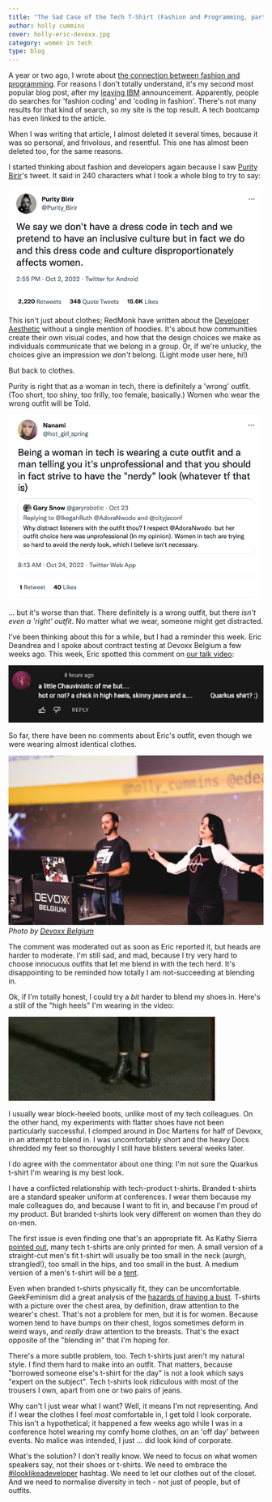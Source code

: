 ```yaml
---
title: "The Sad Case of the Tech T-Shirt (Fashion and Programming, part ii)"
author: holly cummins
cover: holly-eric-devoxx.jpg
category: women in tech
type: blog
---
```


A year or two ago, I wrote about [the connection between fashion and programming](/programming-and-fashion). 
For reasons I don't totally understand, it's my second most popular blog post, after my [leaving IBM](/leaving-ibm) announcement. 
Apparently, people do searches for 'fashion coding' and 'coding in fashion'. There's 
not many results for that kind of search, so my site is the top result. A tech bootcamp has even linked to the article. 

When I was writing that article, I almost deleted it several times, because it was so personal, and frivolous, and resentful. 
This one has almost been deleted too, for the same reasons. 

I started thinking about fashion and developers again because I saw [Purity Birir](https://twitter.com/Purity_Birir)'s tweet. It said in 240 characters what 
I took a whole blog to try to say:

[![We say we don't have a dress code in tech and we pretend to have an inclusive culture but in fact we do and this dress code and culture disproportionately affects women.](purity_birir_tweet.png)](https://twitter.com/Purity_Birir/status/1576571676380102656?s=20&t=rzNplttuRCE2XmXZaUUYKg)
This isn't just about clothes; 
RedMonk have written about the [Developer Aesthetic](https://redmonk.com/jgovernor/2022/06/09/some-thoughts-on-stock-photos-on-tech-websites-and-the-developer-aesthetic/) without a single mention of hoodies. 
It's about how communities create their own visual codes, and how that the design choices we make as individuals communicate that we belong in a group. 
Or, if we're unlucky, the choices give an impression we _don't_ belong. (Light mode user here, hi!)

But back to clothes. 

Purity is right that as a woman in tech, there is definitely a 'wrong' outfit. (Too short, too shiny, too frilly, too female, basically.)
Women who wear the wrong outfit will be Told. 

[![Being a woman in tech is wearing a cute outfit and a man telling you it's unprofessional and that you should in fact strive to have the "nerdy" look (whatever tf that is)](nanami_tweet.png)](https://twitter.com/hot_girl_spring/status/1584442821050007553?s=61&t=K21owEJVw1z6L1EnCz_jbg)

... but it's worse than that. There definitely is a wrong outfit, but there _isn't even a 'right' outfit_. No matter what we wear, someone might get distracted. 

I've been thinking about this for a while, but I had a reminder this week. Eric Deandrea and I spoke about contract testing at Devoxx Belgium a few 
weeks ago. This week, Eric spotted this comment on [our talk video](https://www.youtube.com/watch?v=vYwkDPrzqV8):

![A little Chauvinistic of me but ... hot or not? A chick in high heels, skinny jeans, and ... a Quarkus t-shirt](chick_tweet.png)

So far, there have been no comments about Eric's outfit, even though we were wearing almost identical clothes. 

![Holly Cummins and Eric Deandrea at Devoxx](holly-eric-devoxx.jpg)
_Photo by [Devoxx Belgium](https://flickr.com/photos/bejug/52455349336/in/album-72177720303177725/)_

The comment was moderated out as soon as Eric reported it, but heads are harder to moderate. 
I'm still sad, and mad, because I try very hard to choose innocuous outfits that let me blend in with the tech herd. 
It's disappointing to be reminded how totally I am not-succeeding at blending in. 

Ok, if I'm totally honest, I could try a _bit_ harder to blend my shoes in. Here's a still of the 
"high heels" I'm wearing in the video:

![Holly's boots at Devoxx](boots.png)
 
I usually wear block-heeled boots,
 unlike most of my tech colleagues. On the other hand, my experiments with 
 flatter shoes have not been particularly successful. I clomped around in Doc Martens for half of Devoxx, in an attempt to blend in.
I was uncomfortably short and the heavy Docs shredded my feet so thoroughly I still have blisters several weeks later.


I do agree with the commentator about one thing: I'm not sure the Quarkus t-shirt I'm wearing 
is my best look. 

I have a conflicted relationship with tech-product t-shirts. Branded t-shirts are a standard 
speaker uniform at conferences. 
I wear them because my male colleagues do, and because I want to fit in, and because I'm proud of my product. 
But branded t-shirts look very different on women than they do on-men. 

The first issue is even finding one that's an appropriate fit. As Kathy Sierra [pointed out](https://headrush.typepad.com/creating_passionate_users/2006/12/tech_tshirts_ar.html), many tech t-shirts are only 
printed for men. A small version of a straight-cut men's fit t-shirt will usually be too small in the neck (aurgh, strangled!),
too small in the hips, and too small in the bust. A medium version of a men's t-shirt will be a [tent](https://geekfeminismdotorg.wordpress.com/2011/10/18/t-shirts-yet-again/). 

Even when branded t-shirts physically fit, they can be uncomfortable. 
GeekFeminism did a great analysis of the [hazards of having a bust](https://geekfeminism.fandom.com/wiki/T-shirts).
T-shirts with a picture over the chest area, by definition, draw attention to the wearer's chest. 
That's not a problem for men, but it is for women. 
Because women tend to have bumps on their chest, logos sometimes deform in weird ways, and _really_ draw attention to the breasts.
That's the exact opposite of the "blending in" that I'm hoping for.

There's a more subtle problem, too. Tech t-shirts just aren't my natural style. I find them hard
 to make into an outfit. 
 That matters, because "borrowed someone else's t-shirt for the day" is not a look which says "expert on the subject". 
Tech t-shirts look ridiculous with most of the trousers I own, apart from one or two pairs of jeans.

Why can't I just wear what I want? Well, it means I'm not representing. And if I wear the clothes I feel _most_ comfortable in, I get told I look corporate. 
This isn't a hypothetical; it happened a few weeks ago while I was in a conference hotel wearing my comfy home clothes, on an 'off day' between events.
No malice was intended, I just ... did look kind of corporate.

What's the solution? I don't really know. 
We need to focus on what women speakers say, not their shoes or t-shirts.
We need to embrace the [#ilooklikeadeveloper](https://twitter.com/search?q=%23ilooklikeadeveloper) hashtag. 
We need to let our clothes out of the closet.
And we need to normalise diversity in tech - not just of people, but of outfits. 



